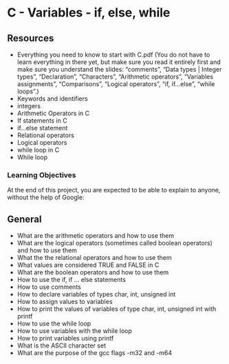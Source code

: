 # C - Variables - if, else, while
## Resources
+ Everything you need to know to start with C.pdf (You do not have to learn everything in there yet, but make sure you read it entirely first and make sure you understand the slides: “comments”, “Data types | Integer types”, “Declaration”, “Characters”, “Arithmetic operators”, “Variables assignments”, “Comparisons”, “Logical operators”, “if, if…else”, “while loops”.)
+ Keywords and identifiers
+ integers
+ Arithmetic Operators in C
+ If statements in C
+ if…else statement
+ Relational operators
+ Logical operators
+ while loop in C
+ While loop

### Learning Objectives
At the end of this project, you are expected to be able to explain to anyone, without the help of Google:

## General
+ What are the arithmetic operators and how to use them
+ What are the logical operators (sometimes called boolean operators) and how to use them
+ What the the relational operators and how to use them
+ What values are considered TRUE and FALSE in C
+ What are the boolean operators and how to use them
+ How to use the if, if ... else statements
+ How to use comments
+ How to declare variables of types char, int, unsigned int
+ How to assign values to variables
+ How to print the values of variables of type char, int, unsigned int with printf
+ How to use the while loop
+ How to use variables with the while loop
+ How to print variables using printf
+ What is the ASCII character set
+ What are the purpose of the gcc flags -m32 and -m64

